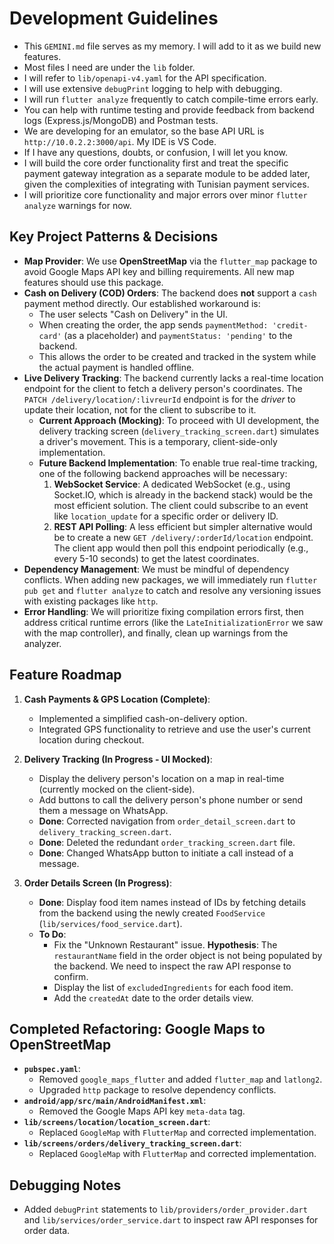 # Development Guidelines

- This `GEMINI.md` file serves as my memory. I will add to it as we build new features.
- Most files I need are under the `lib` folder.
- I will refer to `lib/openapi-v4.yaml` for the API specification.
- I will use extensive `debugPrint` logging to help with debugging.
- I will run `flutter analyze` frequently to catch compile-time errors early.
- You can help with runtime testing and provide feedback from backend logs (Express.js/MongoDB) and Postman tests.
- We are developing for an emulator, so the base API URL is `http://10.0.2.2:3000/api`. My IDE is VS Code.
- If I have any questions, doubts, or confusion, I will let you know.
- I will build the core order functionality first and treat the specific payment gateway integration as a separate module to be added later, given the complexities of integrating with Tunisian payment services.
- I will prioritize core functionality and major errors over minor `flutter analyze` warnings for now.

## Key Project Patterns & Decisions

- **Map Provider**: We use **OpenStreetMap** via the `flutter_map` package to avoid Google Maps API key and billing requirements. All new map features should use this package.
- **Cash on Delivery (COD) Orders**: The backend does **not** support a `cash` payment method directly. Our established workaround is:
    - The user selects "Cash on Delivery" in the UI.
    - When creating the order, the app sends `paymentMethod: 'credit-card'` (as a placeholder) and `paymentStatus: 'pending'` to the backend.
    - This allows the order to be created and tracked in the system while the actual payment is handled offline.
- **Live Delivery Tracking**: The backend currently lacks a real-time location endpoint for the client to fetch a delivery person's coordinates. The `PATCH /delivery/location/:livreurId` endpoint is for the *driver* to update their location, not for the client to subscribe to it.
    - **Current Approach (Mocking)**: To proceed with UI development, the delivery tracking screen (`delivery_tracking_screen.dart`) simulates a driver's movement. This is a temporary, client-side-only implementation.
    - **Future Backend Implementation**: To enable true real-time tracking, one of the following backend approaches will be necessary:
        1.  **WebSocket Service**: A dedicated WebSocket (e.g., using Socket.IO, which is already in the backend stack) would be the most efficient solution. The client could subscribe to an event like `location_update` for a specific order or delivery ID.
        2.  **REST API Polling**: A less efficient but simpler alternative would be to create a new `GET /delivery/:orderId/location` endpoint. The client app would then poll this endpoint periodically (e.g., every 5-10 seconds) to get the latest coordinates.
- **Dependency Management**: We must be mindful of dependency conflicts. When adding new packages, we will immediately run `flutter pub get` and `flutter analyze` to catch and resolve any versioning issues with existing packages like `http`.
- **Error Handling**: We will prioritize fixing compilation errors first, then address critical runtime errors (like the `LateInitializationError` we saw with the map controller), and finally, clean up warnings from the analyzer.

## Feature Roadmap

1.  **Cash Payments & GPS Location (Complete)**: 
    - Implemented a simplified cash-on-delivery option.
    - Integrated GPS functionality to retrieve and use the user's current location during checkout.
2.  **Delivery Tracking (In Progress - UI Mocked)**: 
    - Display the delivery person's location on a map in real-time (currently mocked on the client-side).
    - Add buttons to call the delivery person's phone number or send them a message on WhatsApp.
    - **Done**: Corrected navigation from `order_detail_screen.dart` to `delivery_tracking_screen.dart`.
    - **Done**: Deleted the redundant `order_tracking_screen.dart` file.
    - **Done**: Changed WhatsApp button to initiate a call instead of a message.

3.  **Order Details Screen (In Progress)**:
    - **Done**: Display food item names instead of IDs by fetching details from the backend using the newly created `FoodService` (`lib/services/food_service.dart`).
    - **To Do**: 
        - Fix the "Unknown Restaurant" issue. **Hypothesis**: The `restaurantName` field in the order object is not being populated by the backend. We need to inspect the raw API response to confirm.
        - Display the list of `excludedIngredients` for each food item.
        - Add the `createdAt` date to the order details view.

## Completed Refactoring: Google Maps to OpenStreetMap

-   **`pubspec.yaml`**: 
    -   Removed `google_maps_flutter` and added `flutter_map` and `latlong2`.
    -   Upgraded `http` package to resolve dependency conflicts.
-   **`android/app/src/main/AndroidManifest.xml`**:
    -   Removed the Google Maps API key `meta-data` tag.
-   **`lib/screens/location/location_screen.dart`**:
    -   Replaced `GoogleMap` with `FlutterMap` and corrected implementation.
-   **`lib/screens/orders/delivery_tracking_screen.dart`**:
    -   Replaced `GoogleMap` with `FlutterMap` and corrected implementation.

## Debugging Notes
- Added `debugPrint` statements to `lib/providers/order_provider.dart` and `lib/services/order_service.dart` to inspect raw API responses for order data.

